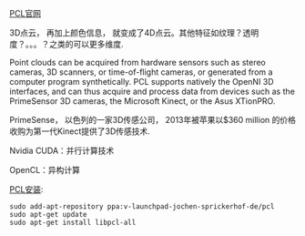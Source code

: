 [PCL官网](http://pointclouds.org/)

3D点云， 再加上颜色信息， 就变成了4D点云。其他特征如纹理？透明度？。。。？之类的可以更多维度.

Point clouds can be acquired from hardware sensors such as stereo cameras, 3D scanners, or time-of-flight cameras, or generated from a computer program synthetically. PCL supports natively the OpenNI 3D interfaces, and can thus acquire and process data from devices such as the PrimeSensor 3D cameras, the Microsoft Kinect, or the Asus XTionPRO.

PrimeSense， 以色列的一家3D传感公司， 2013年被苹果以$360 million 的价格收购为第一代Kinect提供了3D传感技术.

Nvidia CUDA：并行计算技术

OpenCL：异构计算

[PCL安装](http://pointclouds.org/downloads/linux.html): 

```
sudo add-apt-repository ppa:v-launchpad-jochen-sprickerhof-de/pcl
sudo apt-get update
sudo apt-get install libpcl-all
```



